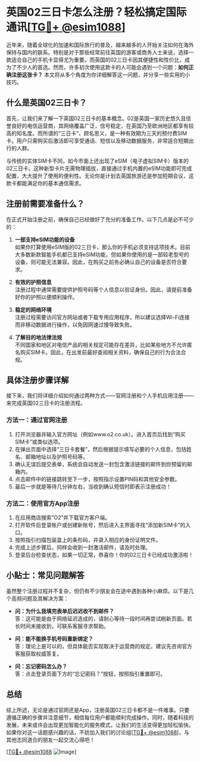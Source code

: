 # 英国02三日卡怎么注册？轻松搞定国际通讯[[TG💪+ @esim1088](https://t.me/s/esim1088)]

近年来，随着全球化的加速和国际旅行的普及，越来越多的人开始关注如何在海外保持与国内的联系。特别是对于那些经常前往英国的游客或商务人士来说，选择一款适合自己的手机卡显得尤为重要。而英国的02三日卡因其便捷性和性价比，成为了不少人的首选。然而，许多初次使用这款卡的人可能会遇到一个问题：**如何正确注册这张卡？** 本文将从多个角度为你详细解答这一问题，并分享一些实用的小技巧。

## 什么是英国02三日卡？

首先，让我们来了解一下英国02三日卡的基本概念。02是英国一家历史悠久且信誉良好的电信运营商，其网络覆盖广泛，信号稳定，在英国乃至欧洲地区都享有较高的知名度。而所谓的“三日卡”，顾名思义，是一种有效期为三天的预付费SIM卡。用户只需购买后激活即可享受通话、短信以及移动数据服务，非常适合短期出行的人群。

与传统的实体SIM卡不同，如今市面上还出现了eSIM（电子虚拟SIM卡）版本的02三日卡。这种新型卡片无需物理插拔，直接通过手机内置的eSIM功能即可完成配置，大大提升了使用的便利性。无论你是计划去英国旅游还是参加短期会议，这款卡都能满足你的基本通信需求。

## 注册前需要准备什么？

在正式开始注册之前，确保自己已经做好了充分的准备工作。以下几点是必不可少的：

1. **一部支持eSIM功能的设备**  
   如果你打算使用eSIM版的02三日卡，那么你的手机必须支持这项技术。目前大多数新款智能手机都已支持eSIM功能，但如果你使用的是一部较老型号的设备，则可能无法兼容。因此，在购买之前务必确认自己的设备是否符合要求。

2. **有效的护照信息**  
   注册过程中通常需要提供护照号码等个人信息以验证身份。因此，请提前准备好你的护照以便顺利操作。

3. **稳定的网络环境**  
   注册过程需要访问官方网站或者下载专用应用程序，所以建议选择Wi-Fi连接而非移动数据进行操作，以免因网速过慢导致失败。

4. **了解目的地法律法规**  
   不同国家和地区对电信产品的相关规定可能存在差异，比如某些地方不允许匿名购买SIM卡。因此，在出发前最好查阅相关资料，确保自己的行为合法合规。

## 具体注册步骤详解

接下来，我们将详细介绍如何通过两种方式——官网注册和个人手机应用注册——来完成英国02三日卡的注册流程。

### 方法一：通过官网注册

1. 打开浏览器并输入官方网址（例如www.o2.co.uk）。进入首页后找到“购买SIM卡”或类似选项。
2. 在弹出页面中选择“三日卡套餐”，然后根据提示填写必要的个人信息，包括姓名、邮箱地址以及护照号码等。
3. 确认无误后提交表单，系统会自动发送一封包含激活链接的邮件到你预留的邮箱内。
4. 点击邮件中的链接跳转至下一步，按照指示设置PIN码和其他安全参数。
5. 最后一步就是等待几分钟左右，当收到确认短信时即表示注册成功！

### 方法二：使用官方App注册

1. 在应用商店搜索“O2”并下载官方客户端。
2. 打开软件后登录账户或创建新账号，然后进入主界面寻找“添加新SIM卡”的入口。
3. 按照指引扫描包装盒上的条形码，并录入相应的身份证明文件。
4. 完成上述步骤后，同样会收到一封激活邮件，请及时处理。
5. 登录后台检查状态，如果一切正常，恭喜你！你的02三日卡已经成功激活啦！

## 小贴士：常见问题解答

虽然整个注册过程并不复杂，但仍有不少朋友会在途中遇到各种小麻烦。以下是几个高频问题及其解决方案：

- **问：为什么我填完表单后迟迟收不到邮件？**  
  答：这可能是由于网络延迟造成的，请耐心等待一段时间再尝试刷新页面。若长时间未接收到，可联系客服寻求帮助。

- **问：能不能换手机号码重新绑定？**  
  答：理论上是可以的，但具体能否实现取决于运营商的规定。建议先咨询官方客服获取权威答复。

- **问：忘记密码怎么办？**  
  答：点击登录页面下方的“忘记密码？”按钮，按照指引重置即可。

## 总结

综上所述，无论是通过官网还是App，注册英国02三日卡都不是一件难事。只要遵循正确的步骤并注意细节，相信每位用户都能顺利完成操作。同时，随着科技的发展，未来或许会出现更加智能化的服务模式，让我们的生活变得更加轻松愉快。如果你对这一话题感兴趣的话，不妨加入我们的讨论组[[TG💪+ @esim1088](https://t.me/s/esim1088)]，与其他志同道合的朋友一起交流心得吧！

[[TG💪+ @esim1088](https://t.me/s/esim1088) ![Image](https://i.postimg.cc/4NQfJmqS/Snipaste-2025-05-13-00-14-12.png)]